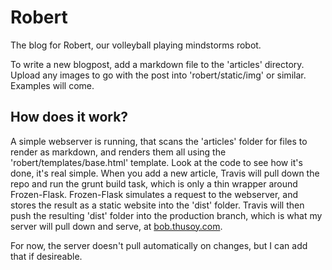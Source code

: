 Robert
======

The blog for Robert, our volleyball playing mindstorms robot.

To write a new blogpost, add a markdown file to the 'articles' directory. Upload any images
to go with the post into 'robert/static/img' or similar. Examples will come.

How does it work?
-----------------

A simple webserver is running, that scans the 'articles' folder for files to render as markdown,
and renders them all using the 'robert/templates/base.html' template. Look at the code to see how
it's done, it's real simple. When you add a new article, Travis will pull down the repo and run the
grunt build task, which is only a thin wrapper around Frozen-Flask. Frozen-Flask simulates a request
to the webserver, and stores the result as a static website into the 'dist' folder. Travis will
then push the resulting 'dist' folder into the production branch, which is what my server
will pull down and serve, at [bob.thusoy.com](http://bob.thusoy.com).

For now, the server doesn't pull automatically on changes, but I can add that if desireable.
